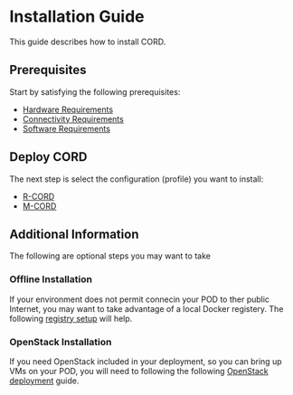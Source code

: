 # Installation Guide

This guide describes how to install CORD.

## Prerequisites

Start by satisfying the following prerequisites:

* [Hardware Requirements](./prereqs/hardware.md)
* [Connectivity Requirements](./prereqs/networking.md)
* [Software Requirements](./prereqs/software.md)

## Deploy CORD

The next step is select the configuration (profile) you want to
install:

* [R-CORD](./profiles/rcord/install.md)
* [M-CORD](./profiles/mcord/install.md)

## Additional Information

The following are optional steps you may want to take

### Offline Installation

If your environment does not permit connecin your POD to ther public
Internet, you may want to take advantage of a local Docker registery.
The following [registry setup](./prereqs/docker-registry.md) will help.

### OpenStack Installation

If you need OpenStack included in your deployment, so you can bring up
VMs on your POD, you will need to following the following
[OpenStack deployment](./prereqs/openstack-helm.md) guide.

